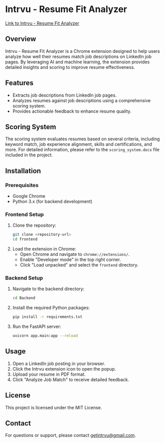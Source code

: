 # Intrvu - Resume Fit Analyzer

[Link to Intrvu - Resume Fit Analyzer](https://chromewebstore.google.com/detail/intrvu-resume-fit-analyze/mmobebjanimgfmpbiclpcnedhahngleb) <!-- Replace with actual link when available -->

## Overview
Intrvu - Resume Fit Analyzer is a Chrome extension designed to help users analyze how well their resumes match job descriptions on LinkedIn job pages. By leveraging AI and machine learning, the extension provides detailed insights and scoring to improve resume effectiveness.

## Features
- Extracts job descriptions from LinkedIn job pages.
- Analyzes resumes against job descriptions using a comprehensive scoring system.
- Provides actionable feedback to enhance resume quality.

## Scoring System
The scoring system evaluates resumes based on several criteria, including keyword match, job experience alignment, skills and certifications, and more. For detailed information, please refer to the `scoring_system.docx` file included in the project.

## Installation

### Prerequisites
- Google Chrome
- Python 3.x (for backend development)

### Frontend Setup
1. Clone the repository:
   ```bash
   git clone <repository-url>
   cd frontend
   ```
2. Load the extension in Chrome:
   - Open Chrome and navigate to `chrome://extensions/`.
   - Enable "Developer mode" in the top right corner.
   - Click "Load unpacked" and select the `frontend` directory.

### Backend Setup
1. Navigate to the backend directory:
   ```bash
   cd Backend
   ```
2. Install the required Python packages:
   ```bash
   pip install -r requirements.txt
   ```
3. Run the FastAPI server:
   ```bash
   uvicorn app.main:app --reload
   ```

## Usage
1. Open a LinkedIn job posting in your browser.
2. Click the Intrvu extension icon to open the popup.
3. Upload your resume in PDF format.
4. Click "Analyze Job Match" to receive detailed feedback.

## License
This project is licensed under the MIT License.

## Contact
For questions or support, please contact [getintrvu@gmail.com](mailto:support@intrvu.com). 